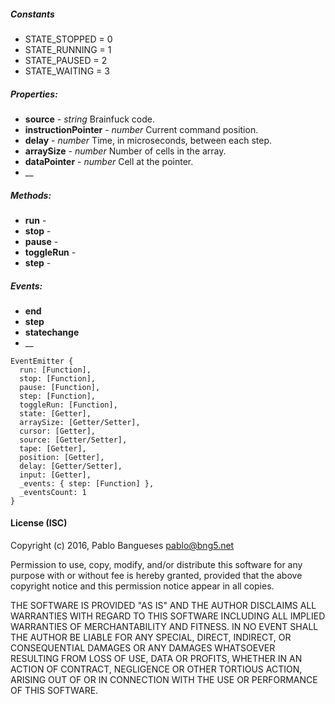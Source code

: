 ##### Constants

- STATE_STOPPED = 0
- STATE_RUNNING = 1
- STATE_PAUSED  = 2
- STATE_WAITING = 3

##### Properties:

- __source__             - _string_ Brainfuck code.
- __instructionPointer__ - _number_ Current command position.
- __delay__              - _number_ Time, in microseconds, between each step.
- __arraySize__          - _number_ Number of cells in the array.
- __dataPointer__        - _number_ Cell at the pointer.
- __

##### Methods:

- __run__ -
- __stop__ -
- __pause__ -
- __toggleRun__ -
- __step__ -

##### Events:

- __end__
- __step__
- __statechange__
- __

```
EventEmitter {
  run: [Function],
  stop: [Function],
  pause: [Function],
  step: [Function],
  toggleRun: [Function],
  state: [Getter],
  arraySize: [Getter/Setter],
  cursor: [Getter],
  source: [Getter/Setter],
  tape: [Getter],
  position: [Getter],
  delay: [Getter/Setter],
  input: [Getter],
  _events: { step: [Function] },
  _eventsCount: 1
}
```
#### License (ISC)

Copyright (c) 2016, Pablo Bangueses <pablo@bng5.net>

Permission to use, copy, modify, and/or distribute this software for any
purpose with or without fee is hereby granted, provided that the above
copyright notice and this permission notice appear in all copies.

THE SOFTWARE IS PROVIDED "AS IS" AND THE AUTHOR DISCLAIMS ALL WARRANTIES
WITH REGARD TO THIS SOFTWARE INCLUDING ALL IMPLIED WARRANTIES OF
MERCHANTABILITY AND FITNESS. IN NO EVENT SHALL THE AUTHOR BE LIABLE FOR
ANY SPECIAL, DIRECT, INDIRECT, OR CONSEQUENTIAL DAMAGES OR ANY DAMAGES
WHATSOEVER RESULTING FROM LOSS OF USE, DATA OR PROFITS, WHETHER IN AN
ACTION OF CONTRACT, NEGLIGENCE OR OTHER TORTIOUS ACTION, ARISING OUT OF
OR IN CONNECTION WITH THE USE OR PERFORMANCE OF THIS SOFTWARE.
